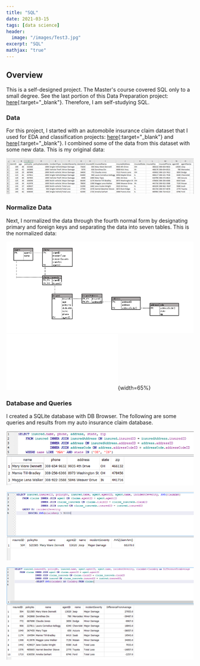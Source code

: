 ```yaml
---
title: "SQL"
date: 2021-03-15
tags: [data science]
header:
  image: "/images/Test3.jpg"
excerpt: "SQL"
mathjax: "true"
---
```


## Overview

This is a self-designed project.  The Master's course covered SQL only to a small degree. See the last portion of this Data Preparation project: [here](https://marydonovanmartello.github.io/DataPreparation/){:target="_blank"}.  Therefore, I am self-studying SQL. 

### Data

For this project, I started with an automobile insurance claim dataset that I used for EDA and classification projects: [here](https://marydonovanmartello.github.io/EDAHypoth/){:target="_blank"}  and [here](https://marydonovanmartello.github.io/InsuranceFraud-Python/){:target="_blank"}.  I combined some of the data from this dataset with some new data.  This is my original data:

![Exec](/Images/SQL/excel.PNG)

### Normalize Data

Next, I normalized the data through the fourth normal form by designating primary and foreign keys and separating the data into seven tables.  This is the normalized data:

![ERD](/Images/SQL/ERD.PNG)
![db](/Images/SQL/normalizedTables.pdf){width=65%}


### Database and Queries

I created a SQLite database with DB Browser.  The following are some queries and results from my auto insurance claim database.

![Exec](/Images/SQL/joinLikeIn.PNG)

![Exec](/Images/SQL/joinHaving.PNG)

![Exec](/Images/SQL/joinSubquery.PNG)




